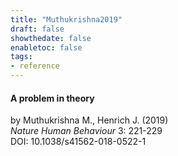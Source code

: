 ```yaml
---
title: "Muthukrishna2019"
draft: false
showthedate: false
enabletoc: false
tags:
- reference
---
```


#### **A problem in theory**     
by Muthukrishna M., Henrich J. (2019)         
*Nature Human Behaviour* 3: 221-229       
DOI: 10.1038/s41562-018-0522-1     


